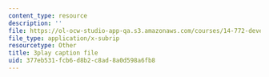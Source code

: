 ```yaml
---
content_type: resource
description: ''
file: https://ol-ocw-studio-app-qa.s3.amazonaws.com/courses/14-772-development-economics-macroeconomics-spring-2013/377eb531fcb6d8b2c8ad8a0d598a6fb8_ONO1anWuNOk.srt
file_type: application/x-subrip
resourcetype: Other
title: 3play caption file
uid: 377eb531-fcb6-d8b2-c8ad-8a0d598a6fb8
---
```

